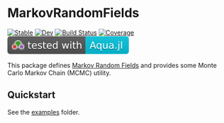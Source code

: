 # MarkovRandomFields

[![Stable](https://img.shields.io/badge/docs-stable-blue.svg)](https://stecrotti.github.io/MarkovRandomFields.jl/stable/)
[![Dev](https://img.shields.io/badge/docs-dev-blue.svg)](https://stecrotti.github.io/MarkovRandomFields.jl/dev/)
[![Build Status](https://github.com/stecrotti/MarkovRandomFields.jl/actions/workflows/CI.yml/badge.svg?branch=main)](https://github.com/stecrotti/MarkovRandomFields.jl/actions/workflows/CI.yml?query=branch%3Amain)
[![Coverage](https://codecov.io/gh/stecrotti/MarkovRandomFields.jl/branch/main/graph/badge.svg)](https://codecov.io/gh/stecrotti/MarkovRandomFields.jl)
[![Aqua](https://raw.githubusercontent.com/JuliaTesting/Aqua.jl/master/badge.svg)](https://github.com/JuliaTesting/Aqua.jl)

This package defines [Markov Random Fields](https://en.wikipedia.org/wiki/Markov_random_field) and provides some Monte Carlo Markov Chain (MCMC) utility.

## Quickstart
See the [examples](/examples) folder.
